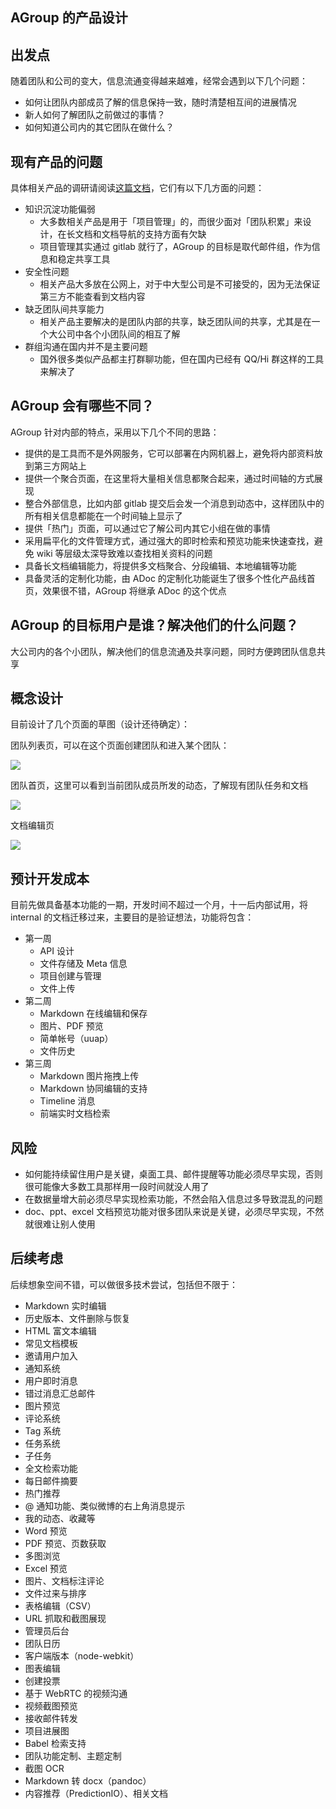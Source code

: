 AGroup 的产品设计
---------------------------

## 出发点

随着团队和公司的变大，信息流通变得越来越难，经常会遇到以下几个问题：

* 如何让团队内部成员了解的信息保持一致，随时清楚相互间的进展情况
* 新人如何了解团队之前做过的事情？
* 如何知道公司内的其它团队在做什么？

## 现有产品的问题

具体相关产品的调研请阅读[这篇文档](competitor.md)，它们有以下几方面的问题：

* 知识沉淀功能偏弱
    - 大多数相关产品是用于「项目管理」的，而很少面对「团队积累」来设计，在长文档和文档导航的支持方面有欠缺
    - 项目管理其实通过 gitlab 就行了，AGroup 的目标是取代邮件组，作为信息和稳定共享工具
* 安全性问题
    - 相关产品大多放在公网上，对于中大型公司是不可接受的，因为无法保证第三方不能查看到文档内容
* 缺乏团队间共享能力
    - 相关产品主要解决的是团队内部的共享，缺乏团队间的共享，尤其是在一个大公司中各个小团队间的相互了解
* 群组沟通在国内并不是主要问题
    - 国外很多类似产品都主打群聊功能，但在国内已经有 QQ/Hi 群这样的工具来解决了

## AGroup 会有哪些不同？

AGroup 针对内部的特点，采用以下几个不同的思路：

* 提供的是工具而不是外网服务，它可以部署在内网机器上，避免将内部资料放到第三方网站上
* 提供一个聚合页面，在这里将大量相关信息都聚合起来，通过时间轴的方式展现
* 整合外部信息，比如内部 gitlab 提交后会发一个消息到动态中，这样团队中的所有相关信息都能在一个时间轴上显示了
* 提供「热门」页面，可以通过它了解公司内其它小组在做的事情
* 采用扁平化的文件管理方式，通过强大的即时检索和预览功能来快速查找，避免 wiki 等层级太深导致难以查找相关资料的问题
* 具备长文档编辑能力，将提供多文档聚合、分段编辑、本地编辑等功能
* 具备灵活的定制化功能，由 ADoc 的定制化功能诞生了很多个性化产品线首页，效果很不错，AGroup 将继承 ADoc 的这个优点

## AGroup 的目标用户是谁？解决他们的什么问题？

大公司内的各个小团队，解决他们的信息流通及共享问题，同时方便跨团队信息共享

## 概念设计

目前设计了几个页面的草图（设计还待确定）：

团队列表页，可以在这个页面创建团队和进入某个团队：

![](agroup/index.png)

团队首页，这里可以看到当前团队成员所发的动态，了解现有团队任务和文档

![](agroup/group.png)

文档编辑页

![](agroup/markdown.png)

## 预计开发成本

目前先做具备基本功能的一期，开发时间不超过一个月，十一后内部试用，将 internal 的文档迁移过来，主要目的是验证想法，功能将包含：

* 第一周
    * API 设计
    * 文件存储及 Meta 信息
    * 项目创建与管理
    * 文件上传
* 第二周
    * Markdown 在线编辑和保存
    * 图片、PDF 预览
    * 简单帐号（uuap）
    * 文件历史
* 第三周
    * Markdown 图片拖拽上传
    * Markdown 协同编辑的支持
    * Timeline 消息
    * 前端实时文档检索

## 风险

* 如何能持续留住用户是关键，桌面工具、邮件提醒等功能必须尽早实现，否则很可能像大多数工具那样用一段时间就没人用了
* 在数据量增大前必须尽早实现检索功能，不然会陷入信息过多导致混乱的问题
* doc、ppt、excel 文档预览功能对很多团队来说是关键，必须尽早实现，不然就很难让别人使用
 
## 后续考虑

后续想象空间不错，可以做很多技术尝试，包括但不限于：

* Markdown 实时编辑
* 历史版本、文件删除与恢复
* HTML 富文本编辑
* 常见文档模板
* 邀请用户加入
* 通知系统
* 用户即时消息
* 错过消息汇总邮件
* 图片预览
* 评论系统
* Tag 系统
* 任务系统
* 子任务
* 全文检索功能
* 每日邮件摘要
* 热门推荐
* @ 通知功能、类似微博的右上角消息提示
* 我的动态、收藏等
* Word 预览
* PDF 预览、页数获取
* 多图浏览
* Excel 预览
* 图片、文档标注评论
* 文件过来与排序
* 表格编辑（CSV）
* URL 抓取和截图展现
* 管理员后台
* 团队日历
* 客户端版本（node-webkit）
* 图表编辑
* 创建投票
* 基于 WebRTC 的视频沟通
* 视频截图预览
* 接收邮件转发
* 项目进展图
* Babel 检索支持
* 团队功能定制、主题定制
* 截图 OCR
* Markdown 转 docx（pandoc）
* 内容推荐（PredictionIO）、相关文档
